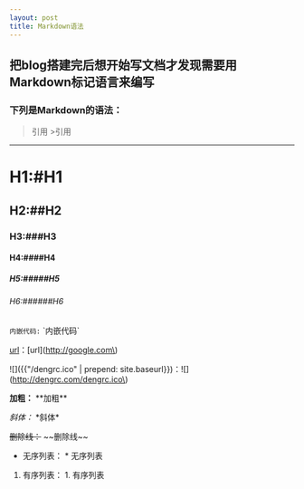 ```yaml
---
layout: post
title: Markdown语法
---
```


## 把blog搭建完后想开始写文档才发现需要用Markdown标记语言来编写  

### 下列是Markdown的语法：

>引用 \>引用

---

# H1:\#H1

## H2:\#\#H2

### H3:\#\#\#H3

#### H4:\#\#\#\#H4

##### H5:\#\#\#\#\#H5

###### H6:\#\#\#\#\#\#H6

`内嵌代码:` \`内嵌代码\`

[url](http://google.com)：\[url\]\(http://google.com\)

![]({{"/dengrc.ico" | prepend: site.baseurl}})：\!\[\]\(http://dengrc.com/dengrc.ico\)

**加粗：** \*\*加粗\*\*

*斜体：* \*斜体\*

~~删除线：~~ \~\~删除线\~\~

* 无序列表： \* 无序列表

1. 有序列表： 1. 有序列表
